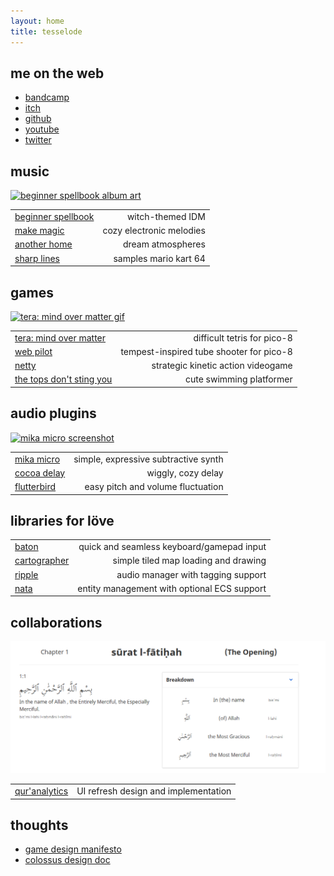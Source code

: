 ```yaml
---
layout: home
title: tesselode
---
```


## me on the web
- [bandcamp](https://tesselode.bandcamp.com/)
- [itch](https://tesselode.itch.io/)
- [github](https://github.com/tesselode)
- [youtube](https://www.youtube.com/channel/UCu-Z3vUb-IiVid_l2BWMxTw)
- [twitter](https://twitter.com/tesselode)

## music
[![beginner spellbook album art](https://f4.bcbits.com/img/a1989563985_10.jpg)](https://tesselode.bandcamp.com/album/beginner-spellbook)

|                                                                               |                          |
| :---------------------------------------------------------------------------- | -----------------------: |
| [beginner spellbook](https://tesselode.bandcamp.com/album/beginner-spellbook) |         witch-themed IDM |
| [make magic](https://tesselode.bandcamp.com/album/make-magic)                 | cozy electronic melodies |
| [another home](https://tesselode.bandcamp.com/album/another-home)             |        dream atmospheres |
| [sharp lines](https://tesselode.bandcamp.com/album/sharp-lines)               |    samples mario kart 64 |

## games
[![tera: mind over matter gif](https://www.lexaloffle.com/bbs/files/10162/3.gif)](https://www.lexaloffle.com/bbs/?tid=33170)

|                                                                               |                                          |
| :---------------------------------------------------------------------------- | ---------------------------------------: |
| [tera: mind over matter](https://www.lexaloffle.com/bbs/?tid=33170)           |              difficult tetris for pico-8 |
| [web pilot](https://tesselode.itch.io/web-pilot)                              | tempest-inspired tube shooter for pico-8 |
| [netty](https://tesselode.itch.io/netty)                                      |       strategic kinetic action videogame |
| [the tops don't sting you](https://tesselode.itch.io/the-tops-dont-sting-you) |                 cute swimming platformer |

## audio plugins
[![mika micro screenshot](https://raw.githubusercontent.com/tesselode/mika-micro/master/images/screenshot.png)](https://tesselode.itch.io/mika-micro)

|                                                      |                                      |
| :--------------------------------------------------- | -----------------------------------: |
| [mika micro](https://tesselode.itch.io/mika-micro)   | simple, expressive subtractive synth |
| [cocoa delay](https://tesselode.itch.io/cocoa-delay) |                   wiggly, cozy delay |
| [flutterbird](https://tesselode.itch.io/flutterbird) |    easy pitch and volume fluctuation |

## libraries for löve
<div class='spacing'></div>

|                                                           |                                             |
| :-------------------------------------------------------- | ------------------------------------------: |
| [baton](https://github.com/tesselode/baton)               |   quick and seamless keyboard/gamepad input |
| [cartographer](https://github.com/tesselode/cartographer) |        simple tiled map loading and drawing |
| [ripple](https://github.com/tesselode/ripple)             |          audio manager with tagging support |
| [nata](https://github.com/tesselode/nata)                 | entity management with optional ECS support |

## collaborations
[![qur'analytics screenshot](images/quranalytics.png)](http://quranalytics.org/)

|                                           |                                      |
| :---------------------------------------- | -----------------------------------: |
| [qur'analytics](http://quranalytics.org/) | UI refresh design and implementation |

## thoughts
- [game design manifesto](thoughts/manifesto)
- [colossus design doc](thoughts/colossus)
